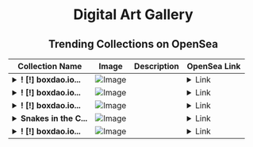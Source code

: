 <div align="center">

# Digital Art Gallery

## Trending Collections on OpenSea

| Collection Name                       | Image                                                                                     | Description                       | OpenSea Link                                                                                          |
|---------------------------------------|-------------------------------------------------------------------------------------------|-----------------------------------|--------------------------------------------------------------------------------------------------------|
| **<details><summary>! [!] boxdao.io...</summary>! [!] boxdao.io #031235</details>** | ![Image](https://i.seadn.io/s/raw/files/08ab54735f9e4c609999a3ae04957026.jpg?w=500&auto=format?w=200&auto=format) |  | <details><summary>Link</summary>[! [!] boxdao.io #031235](https://opensea.io/collection/boxdao-io-031235)</details> |
| **<details><summary>! [!] boxdao.io...</summary>! [!] boxdao.io #1071</details>** | ![Image](https://i.seadn.io/s/raw/files/f695b83fe4099138879711fcbce1ffff.jpg?w=500&auto=format?w=200&auto=format) |  | <details><summary>Link</summary>[! [!] boxdao.io #1071](https://opensea.io/collection/boxdao-io-1071)</details> |
| **<details><summary>! [!] boxdao.io...</summary>! [!] boxdao.io #031234</details>** | ![Image](https://i.seadn.io/s/raw/files/91a5441cc4114db454543c539a2002b9.jpg?w=500&auto=format?w=200&auto=format) |  | <details><summary>Link</summary>[! [!] boxdao.io #031234](https://opensea.io/collection/boxdao-io-031234)</details> |
| **<details><summary>Snakes in the C...</summary>Snakes in the Code</details>** | ![Image](https://i.seadn.io/s/raw/files/43b1cff91f81d590b80791902d59db8e.png?w=500&auto=format?w=200&auto=format) |  | <details><summary>Link</summary>[Snakes in the Code](https://opensea.io/collection/snakes-in-the-code)</details> |
| **<details><summary>! [!] boxdao.io...</summary>! [!] boxdao.io #1070</details>** | ![Image](https://i.seadn.io/s/raw/files/d9703d502ef1abdfd769aa2bd283f0a7.jpg?w=500&auto=format?w=200&auto=format) |  | <details><summary>Link</summary>[! [!] boxdao.io #1070](https://opensea.io/collection/boxdao-io-1070)</details> |

</div>